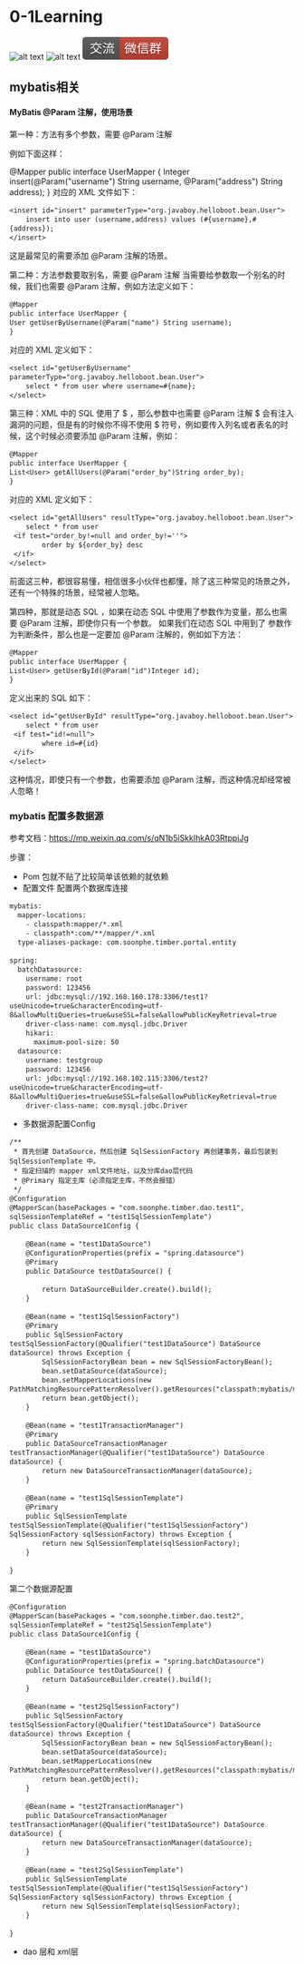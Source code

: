 # 0-1Learning

![alt text](../../static/common/svg/luoxiaosheng.svg "公众号")
![alt text](../../static/common/svg/luoxiaosheng_learning.svg "学习")
![alt text](../../static/common/svg/luoxiaosheng_wechat.svg "微信")


## mybatis相关

#### MyBatis @Param 注解，使用场景

第一种：方法有多个参数，需要 @Param 注解

例如下面这样：

@Mapper
public interface UserMapper {
Integer insert(@Param("username") String username, @Param("address") String address);
}
对应的 XML 文件如下：
```
<insert id="insert" parameterType="org.javaboy.helloboot.bean.User">
    insert into user (username,address) values (#{username},#{address});
</insert>
```
这是最常见的需要添加 @Param 注解的场景。

第二种：方法参数要取别名，需要 @Param 注解
当需要给参数取一个别名的时候，我们也需要 @Param 注解，例如方法定义如下：
```
@Mapper
public interface UserMapper {
User getUserByUsername(@Param("name") String username);
}
```
对应的 XML 定义如下：
```
<select id="getUserByUsername" parameterType="org.javaboy.helloboot.bean.User">
    select * from user where username=#{name};
</select>
```

第三种：XML 中的 SQL 使用了 $ ，那么参数中也需要 @Param 注解
$ 会有注入漏洞的问题，但是有的时候你不得不使用 $ 符号，例如要传入列名或者表名的时候，这个时候必须要添加 @Param 注解，例如：
```
@Mapper
public interface UserMapper {
List<User> getAllUsers(@Param("order_by")String order_by);
}
```
对应的 XML 定义如下：
```
<select id="getAllUsers" resultType="org.javaboy.helloboot.bean.User">
    select * from user
 <if test="order_by!=null and order_by!=''">
        order by ${order_by} desc
 </if>
</select>
```
前面这三种，都很容易懂，相信很多小伙伴也都懂，除了这三种常见的场景之外，还有一个特殊的场景，经常被人忽略。

第四种，那就是动态 SQL ，如果在动态 SQL 中使用了参数作为变量，那么也需要 @Param 注解，即使你只有一个参数。
如果我们在动态 SQL 中用到了 参数作为判断条件，那么也是一定要加 @Param 注解的，例如如下方法：
```
@Mapper
public interface UserMapper {
List<User> getUserById(@Param("id")Integer id);
}
```
定义出来的 SQL 如下：
```
<select id="getUserById" resultType="org.javaboy.helloboot.bean.User">
    select * from user
 <if test="id!=null">
        where id=#{id}
 </if>
</select>
```
这种情况，即使只有一个参数，也需要添加 @Param 注解，而这种情况却经常被人忽略！


### mybatis 配置多数据源
参考文档：https://mp.weixin.qq.com/s/qN1b5iSkkIhkA03RtppiJg

步骤：
- Pom 包就不贴了比较简单该依赖的就依赖
- 配置文件 配置两个数据库连接
```
mybatis:
  mapper-locations:
    - classpath:mapper/*.xml
    - classpath*:com/**/mapper/*.xml
  type-aliases-package: com.soonphe.timber.portal.entity

spring:
  batchDatasource:
    username: root
    password: 123456
    url: jdbc:mysql://192.168.160.178:3306/test1?useUnicode=true&characterEncoding=utf-8&allowMultiQueries=true&useSSL=false&allowPublicKeyRetrieval=true
    driver-class-name: com.mysql.jdbc.Driver
    hikari:
      maximum-pool-size: 50
  datasource:
    username: testgroup
    password: 123456
    url: jdbc:mysql://192.168.102.115:3306/test2?useUnicode=true&characterEncoding=utf-8&allowMultiQueries=true&useSSL=false&allowPublicKeyRetrieval=true
    driver-class-name: com.mysql.jdbc.Driver
```
- 多数据源配置Config
```
/**
 * 首先创建 DataSource，然后创建 SqlSessionFactory 再创建事务，最后包装到 SqlSessionTemplate 中。
 * 指定扫描的 mapper xml文件地址，以及分库dao层代码
 * @Primary 指定主库（必须指定主库，不然会报错）
 */
@Configuration
@MapperScan(basePackages = "com.soonphe.timber.dao.test1", sqlSessionTemplateRef = "test1SqlSessionTemplate")
public class DataSource1Config {

    @Bean(name = "test1DataSource")
    @ConfigurationProperties(prefix = "spring.datasource")
    @Primary
    public DataSource testDataSource() {

        return DataSourceBuilder.create().build();
    }

    @Bean(name = "test1SqlSessionFactory")
    @Primary
    public SqlSessionFactory testSqlSessionFactory(@Qualifier("test1DataSource") DataSource dataSource) throws Exception {
        SqlSessionFactoryBean bean = new SqlSessionFactoryBean();
        bean.setDataSource(dataSource);
        bean.setMapperLocations(new PathMatchingResourcePatternResolver().getResources("classpath:mybatis/mapper/test1/*.xml"));
        return bean.getObject();
    }

    @Bean(name = "test1TransactionManager")
    @Primary
    public DataSourceTransactionManager testTransactionManager(@Qualifier("test1DataSource") DataSource dataSource) {
        return new DataSourceTransactionManager(dataSource);
    }

    @Bean(name = "test1SqlSessionTemplate")
    @Primary
    public SqlSessionTemplate testSqlSessionTemplate(@Qualifier("test1SqlSessionFactory") SqlSessionFactory sqlSessionFactory) throws Exception {
        return new SqlSessionTemplate(sqlSessionFactory);
    }

}
```
第二个数据源配置
```
@Configuration
@MapperScan(basePackages = "com.soonphe.timber.dao.test2", sqlSessionTemplateRef = "test2SqlSessionTemplate")
public class DataSource1Config {

    @Bean(name = "test1DataSource")
    @ConfigurationProperties(prefix = "spring.batchDatasource")
    public DataSource testDataSource() {
        return DataSourceBuilder.create().build();
    }

    @Bean(name = "test2SqlSessionFactory")
    public SqlSessionFactory testSqlSessionFactory(@Qualifier("test1DataSource") DataSource dataSource) throws Exception {
        SqlSessionFactoryBean bean = new SqlSessionFactoryBean();
        bean.setDataSource(dataSource);
        bean.setMapperLocations(new PathMatchingResourcePatternResolver().getResources("classpath:mybatis/mapper/test1/*.xml"));
        return bean.getObject();
    }

    @Bean(name = "test2TransactionManager")
    public DataSourceTransactionManager testTransactionManager(@Qualifier("test1DataSource") DataSource dataSource) {
        return new DataSourceTransactionManager(dataSource);
    }

    @Bean(name = "test2SqlSessionTemplate")
    public SqlSessionTemplate testSqlSessionTemplate(@Qualifier("test1SqlSessionFactory") SqlSessionFactory sqlSessionFactory) throws Exception {
        return new SqlSessionTemplate(sqlSessionFactory);
    }

}
```
- dao 层和 xml层






